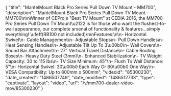 {
    "title": "MantelMount Black Pro Series Pull Down TV Mount - MM700",
    "description": "MantelMount Black Pro Series Pull Down TV Mount - MM700\n\nWinner of CEPro's \"Best TV Mount\" at CEDIA 2016, the MM700 Pro Series Pull Down TV Mount\u2122 is for those who want the flushest-to-wall appearance, our complete arsenal of functionality & features...simply everything! \ufeff(RB100 not included)\n\nFeatures:\n\n- Horizontal Swivel\n- Cable Management\n- Adjustable Stops\n- Pull Down Handles\n- Heat Sensing Handles\n- Adjustable Tilt Up To 3\u00b0\n- Wall Covers\n- Sound Bar Attachment\n- 27\" Vertical Travel Distance\n- Cable Routing Boxes\n- Heavy Duty Steel (3mm)\n- Enhanced Stabilization\n- TV Weight Capacity: 30 to 115 lbs\n- TV Size Minimum: 45\"\n- Flush To Wall Distance: 5\"\n- Horizontal Swivel: 30\u00b0 Each Way Or 60\u00b0 One Way\n- VESA Compatibility: Up to 800mm x 500mm",
    "videoid": "85300230",
    "date_created": "1486507749",
    "date_modified": "1486512733",
    "type": "captivate",
    "layout": "video",
    "url": "\/v\/mm700-dealer-video-mov\/85300230"
}